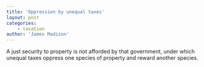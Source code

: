 ```yaml
---
title: 'Oppression by unequal taxes'
layout: post
categories:
    - taxation
author: 'James Madison'
---
```


A just security to property is not afforded by that government, under which unequal taxes oppress one species of property and reward another species.
